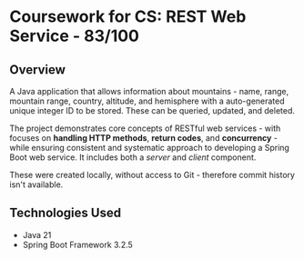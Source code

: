 
# Coursework for CS: REST Web Service - 83/100

## Overview
A Java application that allows information about mountains - name, range, mountain range, country, altitude, and hemisphere with a auto-generated unique integer ID to be stored. These can be queried, updated, and deleted.

The project demonstrates core concepts of RESTful web services - with focuses on **handling HTTP methods**, **return codes**, and **concurrency** - while ensuring consistent and systematic approach to developing a Spring Boot web service. It includes both a *server* and *client* component.

These were created locally, without access to Git - therefore commit history isn't available.

## Technologies Used

  - Java 21
  - Spring Boot Framework 3.2.5
